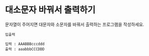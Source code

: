 # 대소문자 바꿔서 출력하기
문자열이 주어지면 대문자와 소문자를 바꿔서 출력하는 프로그램을 작성하세요.

```
입출력

입력 : AAABBBcccddd
출력 : aaabbbCCCDDD
```
